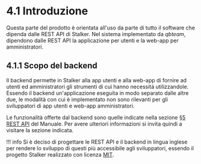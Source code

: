 # 4.1 Introduzione
Questa parte del prodotto è orientata all'uso da parte di tutto il software che dipenda dalle REST API di Stalker. Nel sistema implementato da *qbteam*, dipendono dalle REST API la applicazione per utenti e la web-app per amministratori.

## 4.1.1 Scopo del backend
Il backend permette in Stalker alla app utenti e alla web-app di fornire ad utenti ed amministratori gli strumenti di cui hanno necessità utilizzandole.
Essendo il backend un'applicazione eseguita in modo separato dalle altre due, le modalità con cui è implementato non sono rilevanti per gli sviluppatori di app utenti e web-app amministratori.

Le funzionalità offerte dal backend sono quelle indicate nella sezione [§5 REST API](../restapi/overview.md) del Manuale. Per avere ulteriori informazioni si invita quindi a visitare la sezione indicata.

!!! info
    Si è deciso di progettare le REST API e il backend in lingua inglese per rendere lo sviluppo di questi più accessibile agli sviluppatori, essendo il progetto Stalker realizzato con licenza [MIT](https://opensource.org/licenses/mit-license.php).
